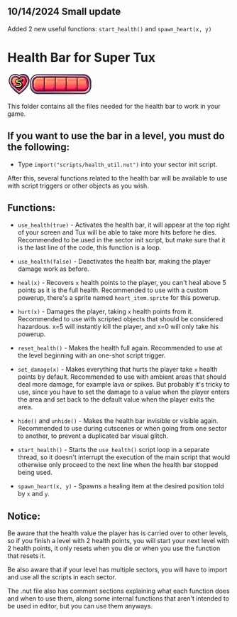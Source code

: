 ## 10/14/2024 Small update
Added 2 new useful functions: `start_health()` and `spawn_heart(x, y)`

# Health Bar for Super Tux
![bar](https://github.com/Eauix/Super-Tux-Additions/blob/main/Health-Bar/images/custom_hud/hb_example.png)

This folder contains all the files needed for the health bar to work in your game.

## If you want to use the bar in a level, you must do the following:

- Type `import("scripts/health_util.nut")` into your sector init script.

After this, several functions related to the health bar will be available to use with script triggers or other objects as you wish.

## Functions:

- `use_health(true)` - Activates the health bar, it will appear at the top right of your screen and Tux will be able to take more hits before he dies. Recommended to be used in the sector init script, but make sure that it is the last line of the code, this function is a loop.



- `use_health(false)` - Deactivates the health bar, making the player damage work as before.

- `heal(x)` - Recovers `x` health points to the player, you can't heal above 5 points as it is the full health. Recommended to use with a custom powerup, there's a sprite named `heart_item.sprite` for this powerup.



- `hurt(x)` - Damages the player, taking `x` health points from it. Recommended to use with scripted objects that should be considered hazardous. x=5 will instantly kill the player, and x=0 will only take his powerup.

- `reset_health()` - Makes the health full again. Recommended to use at the level beginning with an one-shot script trigger.

- `set_damage(x)` - Makes everything that hurts the player take `x` health points by default. Recommended to use with ambient areas that should deal more damage, for example lava or spikes. But probably it's tricky to use, since you have to set the damage to a value when the player enters the area and set back to the default value when the player exits the area.

- `hide()` and `unhide()` - Makes the health bar invisible or visible again. Recommended to use during cutscenes or when going from one sector to another, to prevent a duplicated bar visual glitch.

- `start_health()` - Starts the `use_health()` script loop in a separate thread, so it doesn't interrupt the execution of the main script that would otherwise only proceed to the next line when the health bar stopped being used.
 
- `spawn_heart(x, y)` - Spawns a healing item at the desired position told by `x` and `y`.

## Notice:

Be aware that the health value the player has is carried over to other levels, so if you finish a level with 2 health points, you will start your next level with 2 health points, it only resets when you die or when you use the function that resets it.

Be also aware that if your level has multiple sectors, you will have to import and use all the scripts in each sector.

The .nut file also has comment sections explaining what each function does and when to use them, along some internal functions that aren't intended to be used in editor, but you can use them anyways.
